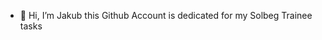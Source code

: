 - 👋 Hi, I’m Jakub this Github Account is dedicated for my Solbeg Trainee tasks

<!---
JakubOrzSolbeg/JakubOrzSolbeg is a ✨ special ✨ repository because its `README.md` (this file) appears on your GitHub profile.
You can click the Preview link to take a look at your changes.
--->
